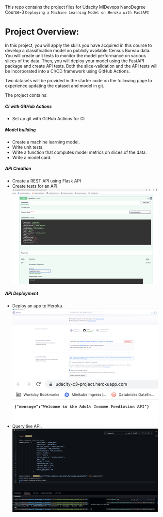 This repo contains the project files for Udacity MlDevops NanoDegree Course-3 `Deploying a Machine Learning Model on Heroku with FastAPI`

# Project Overview:
In this project, you will apply the skills you have acquired in this course to develop a classification model on publicly available Census Bureau data. You will create unit tests to monitor the model performance on various slices of the data. Then, you will deploy your model using the FastAPI package and create API tests. Both the slice-validation and the API tests will be incorporated into a CI/CD framework using GitHub Actions.

Two datasets will be provided in the starter code on the following page to experience updating the dataset and model in git.

The project contains:

##### CI with GitHub Actions
* Set up git with GitHub Actions for CI

##### Model building
* Create a machine learning model.
* Write unit tests.
* Write a function that computes model metrics on slices of the data.
* Write a model card.

##### API Creation
* Create a REST API using Flask API
* Create tests for an API.
  ![example.png](./images/example.png)

##### API Deployment
* Deploy an app to Heroku.
  ![continuous_deloyment.png.](./images/continuous_deloyment.png)
  ![api_welcome_message.png](./images/api_welcome_message.png)
* Query live API.
  ![live_post.png](./images/live_post.png)
  





